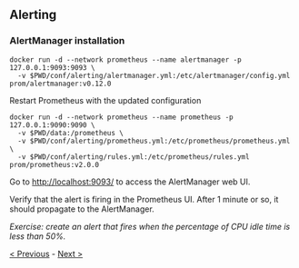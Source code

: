 ## Alerting

### AlertManager installation

```
docker run -d --network prometheus --name alertmanager -p 127.0.0.1:9093:9093 \
  -v $PWD/conf/alerting/alertmanager.yml:/etc/alertmanager/config.yml  prom/alertmanager:v0.12.0
```

Restart Prometheus with the updated configuration

```
docker run -d --network prometheus --name prometheus -p 127.0.0.1:9090:9090 \
  -v $PWD/data:/prometheus \
  -v $PWD/conf/alerting/prometheus.yml:/etc/prometheus/prometheus.yml \
  -v $PWD/conf/alerting/rules.yml:/etc/prometheus/rules.yml prom/prometheus:v2.0.0
```

Go to <http://localhost:9093/> to access the AlertManager web UI.

Verify that the alert is firing in the Prometheus UI. After 1 minute or so, it
should propagate to the AlertManager.

*Exercise: create an alert that fires when the percentage of CPU idle time is less than 50%.*

[< Previous](PromQL.md) - [Next >](Grafana.md)
